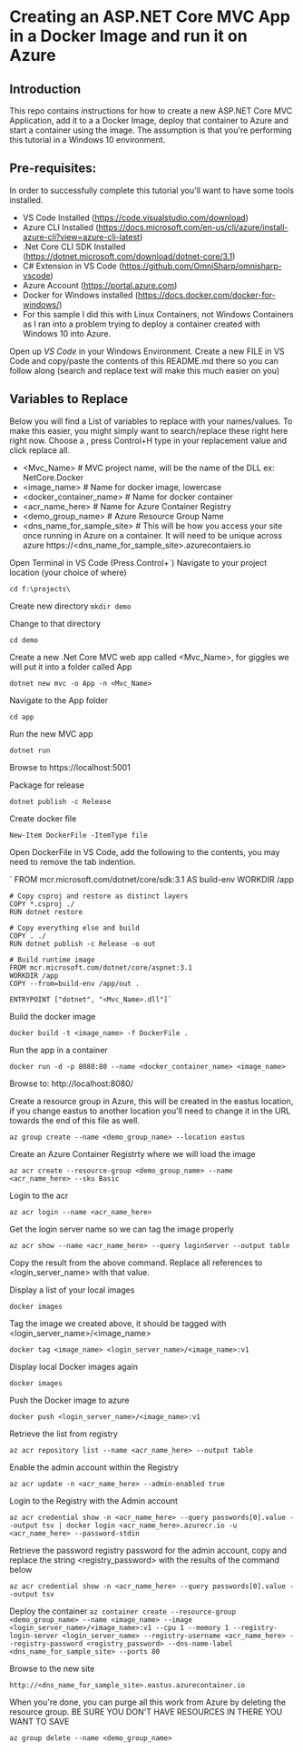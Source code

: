 # Creating an ASP.NET Core MVC App in a Docker Image and run it on Azure

## Introduction
This repo contains instructions for how to create a new ASP.NET Core MVC Application, add it to a a Docker Image, deploy that container to Azure and start a container using the image. The assumption is that you're performing this tutorial in a Windows 10 environment.

## Pre-requisites:
In order to successfully complete this tutorial you'll want to have some tools installed.

* VS Code Installed (https://code.visualstudio.com/download)
* Azure CLI Installed (https://docs.microsoft.com/en-us/cli/azure/install-azure-cli?view=azure-cli-latest)
* .Net Core CLI SDK Installed (https://dotnet.microsoft.com/download/dotnet-core/3.1)
* C# Extension in VS Code (https://github.com/OmniSharp/omnisharp-vscode)
* Azure Account (https://portal.azure.com)
* Docker for Windows installed (https://docs.docker.com/docker-for-windows/)
* For this sample I did this with Linux Containers, not Windows Containers as I ran into a problem trying to deploy a container created with Windows 10 into Azure.

Open up *VS Code* in your Windows Environment.
Create a new FILE in VS Code and copy/paste the contents of this README.md there so you can follow along (search and replace text will make this much easier on you) 

## Variables to Replace
Below you will find a List of variables to replace with your names/values. To make this easier, you might simply want to search/replace these right here right now. Choose a <variable>, press Control+H type in your replacement value and click replace all.

* <Mvc_Name> # MVC project name, will be the name of the DLL ex: NetCore.Docker
* <image_name> # Name for docker image, lowercase 
* <docker_container_name> # Name for docker container
* <acr_name_here> # Name for Azure Container Registry
* <demo_group_name> # Azure Resource Group Name 
* <dns_name_for_sample_site> # This will be how you access your site once running in Azure on a container. It will need to be unique across azure https://<dns_name_for_sample_site>.azurecontaiers.io 



Open Terminal in VS Code (Press Control+`)
Navigate to your project location (your choice of where)

`cd f:\projects\`

Create new directory
`mkdir demo`

Change to that directory

`cd demo`

Create a new .Net Core MVC web app called <Mvc_Name>, for giggles we will put it into a folder called App

`dotnet new mvc -o App -n <Mvc_Name>`

Navigate to the App folder 

`cd app`

Run the new MVC app 

`dotnet run`

Browse to https://localhost:5001

Package for release 

`dotnet publish -c Release`

Create docker file 

`New-Item DockerFile -ItemType file`
 
Open DockerFile in VS Code, add the following to the contents, you may need to remove the tab indention.

`
    FROM mcr.microsoft.com/dotnet/core/sdk:3.1 AS build-env
    WORKDIR /app

    # Copy csproj and restore as distinct layers
    COPY *.csproj ./
    RUN dotnet restore

    # Copy everything else and build
    COPY . ./
    RUN dotnet publish -c Release -o out

    # Build runtime image
    FROM mcr.microsoft.com/dotnet/core/aspnet:3.1
    WORKDIR /app
    COPY --from=build-env /app/out .

    ENTRYPOINT ["dotnet", "<Mvc_Name>.dll"]`


Build the docker image 

`docker build -t <image_name> -f DockerFile .`

Run the app in a container

`docker run -d -p 8080:80 --name <docker_container_name> <image_name>`


Browse to: http://localhost:8080/


Create a resource group in Azure, this will be created in the eastus location, if you change eastus to another location you'll need to change it in the URL towards the end of this file as well. 

`az group create --name <demo_group_name> --location eastus`

Create an Azure Container Registrty where we will load the image  

`az acr create --resource-group <demo_group_name> --name <acr_name_here> --sku Basic`

Login to the acr 

`az acr login --name <acr_name_here>`

Get the login server name so we can tag the image properly 

`az acr show --name <acr_name_here> --query loginServer --output table`

Copy the result from the above command. Replace all references to <login_server_name> with that value.

Display a list of your local images

`docker images`

Tag the image we created above, it should be tagged with <login_server_name>/<image_name>

`docker tag <image_name> <login_server_name>/<image_name>:v1`

Display local Docker images again

`docker images`

Push the Docker image to azure

`docker push <login_server_name>/<image_name>:v1`

Retrieve the list from registry

`az acr repository list --name <acr_name_here> --output table`

Enable the admin account within the Registry

`az acr update -n <acr_name_here> --admin-enabled true`

Login to the Registry with the Admin account 

`az acr credential show -n <acr_name_here> --query passwords[0].value --output tsv | docker login <acr_name_here>.azurecr.io -u <acr_name_here> --password-stdin`

Retrieve the password registry password for the admin account, copy and replace the string <registry_password> with the results of the command below

`az acr credential show -n <acr_name_here> --query passwords[0].value --output tsv`


Deploy the container
`az container create --resource-group <demo_group_name> --name <image_name> --image <login_server_name>/<image_name>:v1 --cpu 1 --memory 1 --registry-login-server <login_server_name> --registry-username <acr_name_here> --registry-password <registry_password> --dns-name-label <dns_name_for_sample_site> --ports 80`

Browse to the new site

`http://<dns_name_for_sample_site>.eastus.azurecontainer.io`

When you're done, you can purge all this work from Azure by deleting the resource group. BE SURE YOU DON'T HAVE RESOURCES IN THERE YOU WANT TO SAVE

`az group delete --name <demo_group_name>`



